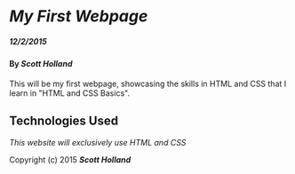 # _My First Webpage_

##### _12/2/2015_

#### By _**Scott Holland**_

This will be my first webpage, showcasing the skills in HTML and CSS that I learn in "HTML and CSS Basics".

## Technologies Used

_This website will exclusively use HTML and CSS_

Copyright (c) 2015 **_Scott Holland_**
